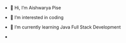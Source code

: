 - 👋 Hi, I’m Aishwarya Pise
- 👀 I’m interested in coding
- 🌱 I’m currently learning Java Full Stack Development
  
- 

<!---
aishpise/aishpise is a ✨ special ✨ repository because its `README.md` (this file) appears on your GitHub profile.
You can click the Preview link to take a look at your changes.
--->
